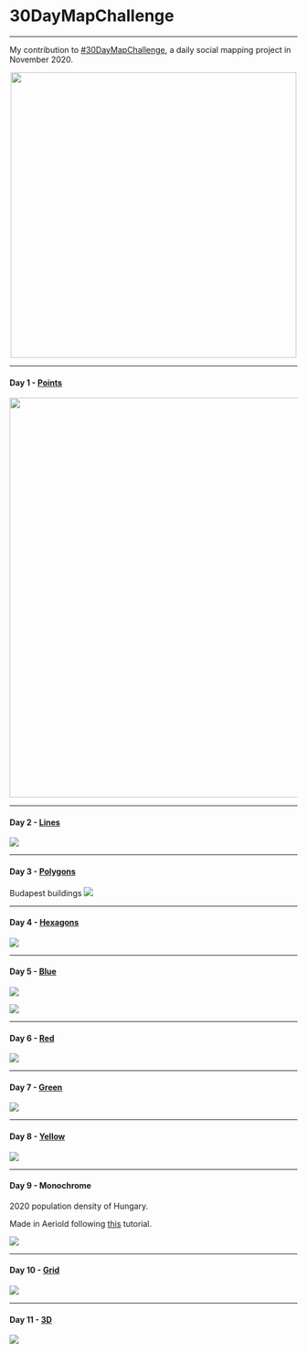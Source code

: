 # 30DayMapChallenge

************************************

My contribution to [#30DayMapChallenge](https://github.com/tjukanovt/30DayMapChallenge), a daily social mapping project in November 2020.

<p align="center">
<a href="url"><img src="https://raw.githubusercontent.com/tjukanovt/30DayMapChallenge/master/images/map_challenge_themes_2020.jpg" width="500" ></a>
</p>

**************************************************************************************************
#### Day 1 - [Points](https://github.com/kkakey/30DayMapChallenge/blob/main/day1-points/day1-final.Rmd) 

<p align="center">
<a href="url"><img src="https://raw.githubusercontent.com/kkakey/30DayMapChallenge/main/day1-points/day1.png" width="700" ></a>
</p>

**************************************************************************************************
#### Day 2 - [Lines](https://github.com/kkakey/30DayMapChallenge/blob/main/day2-lines/day2-final.Rmd) 

![](https://raw.githubusercontent.com/kkakey/30DayMapChallenge/main/day2-lines/budapest-title.png)

**************************************************************************************************

#### Day 3 - [Polygons](https://github.com/kkakey/30DayMapChallenge/blob/main/day3-polygons/day3-final.Rmd) 
Budapest buildings
![](https://raw.githubusercontent.com/kkakey/30DayMapChallenge/main/day3-polygons/budapest-buildings.png)

**************************************************************************************************
#### Day 4 - [Hexagons](https://github.com/kkakey/30DayMapChallenge/blob/main/day4-hexagons/day4-final.R) 

![](https://raw.githubusercontent.com/kkakey/30DayMapChallenge/main/day4-hexagons/dq2-logo.png)

**************************************************************************************************
#### Day 5 - [Blue](https://github.com/kkakey/30DayMapChallenge/blob/main/day5-blue/day5-blue.Rmd) 

![](https://raw.githubusercontent.com/kkakey/30DayMapChallenge/main/day5-blue/day5-1.png)

![](https://raw.githubusercontent.com/kkakey/30DayMapChallenge/main/day5-blue/day5-2.png)

**************************************************************************************************
#### Day 6 - [Red](https://github.com/kkakey/30DayMapChallenge/blob/main/day6-red/day6-red.Rmd) 

![](https://raw.githubusercontent.com/kkakey/30DayMapChallenge/main/day6-red/day6.png)

**************************************************************************************************
#### Day 7 - [Green](https://github.com/kkakey/30DayMapChallenge/blob/main/day7-green/day7-green.Rmd) 

![](https://raw.githubusercontent.com/kkakey/30DayMapChallenge/main/day7-green/day7.png)


**************************************************************************************************
#### Day 8 - [Yellow](https://github.com/kkakey/30DayMapChallenge/blob/main/day8-yellow/day8-yellow.Rmd) 

![](https://raw.githubusercontent.com/kkakey/30DayMapChallenge/main/day8-yellow/all_cheese.png)


**************************************************************************************************
#### Day 9 - Monochrome
2020 population density of Hungary. 

Made in Aeriold following [this](http://www.statsmapsnpix.com/2020/11/how-to-make-3d-population-density.html) tutorial.

![](https://raw.githubusercontent.com/kkakey/30DayMapChallenge/main/day9-monochrome/plot1.png)

**************************************************************************************************
#### Day 10 - [Grid](https://github.com/kkakey/30DayMapChallenge/blob/main/day10-grid/day10-grid.Rmd) 

![](https://raw.githubusercontent.com/kkakey/30DayMapChallenge/main/day10-grid/ny_map.png)

**************************************************************************************************
#### Day 11 - [3D](https://github.com/kkakey/30DayMapChallenge/blob/main/day11-3D/day11-3D.Rmd) 

![](https://github.com/kkakey/30DayMapChallenge/blob/main/day11-3D/gif_logged.gif)
